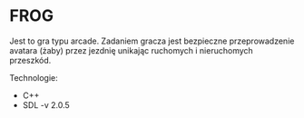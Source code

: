 # FROG

Jest to gra typu arcade. Zadaniem gracza jest bezpieczne przeprowadzenie avatara (żaby) przez jezdnię unikając ruchomych i nieruchomych przeszkód.

Technologie: 
- C++
- SDL -v 2.0.5